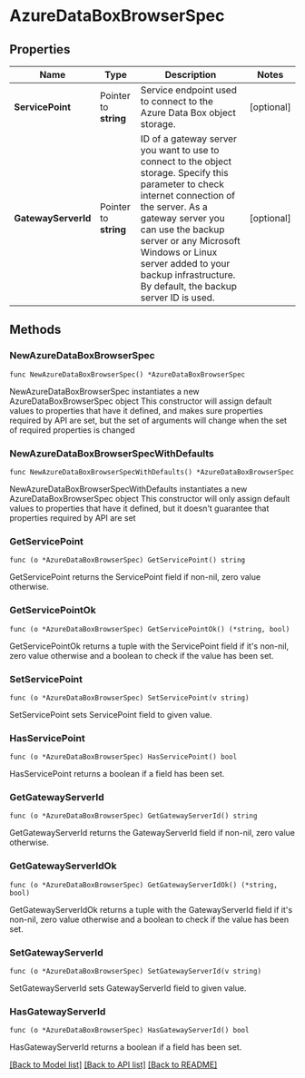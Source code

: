 # AzureDataBoxBrowserSpec

## Properties

Name | Type | Description | Notes
------------ | ------------- | ------------- | -------------
**ServicePoint** | Pointer to **string** | Service endpoint used to connect to the Azure Data Box object storage. | [optional] 
**GatewayServerId** | Pointer to **string** | ID of a gateway server you want to use to connect to the object storage. Specify this parameter to check internet connection of the server. As a gateway server you can use the backup server or any Microsoft Windows or Linux server added to your backup infrastructure. By default, the backup server ID is used. | [optional] 

## Methods

### NewAzureDataBoxBrowserSpec

`func NewAzureDataBoxBrowserSpec() *AzureDataBoxBrowserSpec`

NewAzureDataBoxBrowserSpec instantiates a new AzureDataBoxBrowserSpec object
This constructor will assign default values to properties that have it defined,
and makes sure properties required by API are set, but the set of arguments
will change when the set of required properties is changed

### NewAzureDataBoxBrowserSpecWithDefaults

`func NewAzureDataBoxBrowserSpecWithDefaults() *AzureDataBoxBrowserSpec`

NewAzureDataBoxBrowserSpecWithDefaults instantiates a new AzureDataBoxBrowserSpec object
This constructor will only assign default values to properties that have it defined,
but it doesn't guarantee that properties required by API are set

### GetServicePoint

`func (o *AzureDataBoxBrowserSpec) GetServicePoint() string`

GetServicePoint returns the ServicePoint field if non-nil, zero value otherwise.

### GetServicePointOk

`func (o *AzureDataBoxBrowserSpec) GetServicePointOk() (*string, bool)`

GetServicePointOk returns a tuple with the ServicePoint field if it's non-nil, zero value otherwise
and a boolean to check if the value has been set.

### SetServicePoint

`func (o *AzureDataBoxBrowserSpec) SetServicePoint(v string)`

SetServicePoint sets ServicePoint field to given value.

### HasServicePoint

`func (o *AzureDataBoxBrowserSpec) HasServicePoint() bool`

HasServicePoint returns a boolean if a field has been set.

### GetGatewayServerId

`func (o *AzureDataBoxBrowserSpec) GetGatewayServerId() string`

GetGatewayServerId returns the GatewayServerId field if non-nil, zero value otherwise.

### GetGatewayServerIdOk

`func (o *AzureDataBoxBrowserSpec) GetGatewayServerIdOk() (*string, bool)`

GetGatewayServerIdOk returns a tuple with the GatewayServerId field if it's non-nil, zero value otherwise
and a boolean to check if the value has been set.

### SetGatewayServerId

`func (o *AzureDataBoxBrowserSpec) SetGatewayServerId(v string)`

SetGatewayServerId sets GatewayServerId field to given value.

### HasGatewayServerId

`func (o *AzureDataBoxBrowserSpec) HasGatewayServerId() bool`

HasGatewayServerId returns a boolean if a field has been set.


[[Back to Model list]](../README.md#documentation-for-models) [[Back to API list]](../README.md#documentation-for-api-endpoints) [[Back to README]](../README.md)


